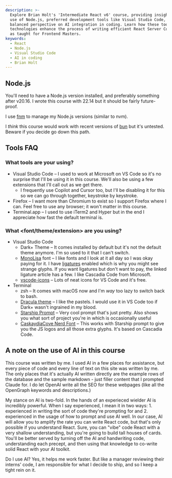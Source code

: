 ```yaml
---
description: >-
  Explore Brian Holt's 'Intermediate React v6' course, providing insights on the
  use of Node.js, preferred development tools like Visual Studio Code, and a
  balanced perspective on AI integration in coding. Learn how these tools and
  technologies enhance the process of writing efficient React Server Components,
  as taught for Frontend Masters.
keywords:
  - React
  - Node.js
  - Visual Studio Code
  - AI in coding
  - Brian Holt
---
```

## Node.js

You'll need to have a Node.js version installed, and preferably something after v20.16. I wrote this course with 22.14 but it should be fairly future-proof.

I use [fnm][fnm] to manage my Node.js versions (similar to nvm).

I _think_ this course would work with recent versions of [bun][bun] but it's untested. Beware if you decide go down this path.

## Tools FAQ

### What tools are your using?

- Visual Studio Code – I used to work at Microsoft on VS Code so it's no surprise that I'll be using it in this course. We'll also be using a few extensions that I'll call out as we get there.
  - I frequently use Copilot and Cursor too, but I'll be disabling it for this so we can go through together, keystroke by keystroke.
- Firefox – I want more than Chromium to exist so I support Firefox where I can. Feel free to use any browser; it won't matter in this course.
- Terminal.app – I used to use iTerm2 and Hyper but in the end I appreciate how fast the default terminal is.

### What <font/theme/extension> are you using?

- Visual Studio Code
  - Dark+ Theme – It comes installed by default but it's not the default theme anymore. I'm so used to it that I can't switch.
  - [MonoLisa][monolisa] font – I like fonts and I look at it all day so I was okay paying for it. I have [ligatures][ligatures] enabled which is why you might see strange glyphs. If you want ligatures but don't want to pay, the linked ligature article has a few. I like Cascadia Code from Microsoft.
  - [vscode-icons][vscode-icons] – Lots of neat icons for VS Code and it's free.
- Terminal
  - zsh – It comes with macOS now and I'm _way_ too lazy to switch back to bash.
  - [Dracula theme][dracula] – I like the pastels. I would use it in VS Code too if Dark+ wasn't ingrained in my blood.
  - [Starship Prompt][starship] – Very cool prompt that's just pretty. Also shows you what sort of project you're in which is occasionally useful
  - [CaskaydiaCove Nerd Font][nerd] – This works with Starship prompt to give you the JS logos and all those extra glyphs. It's based on Cascadia Code.

## A note on the use of AI in this course

This course was written by me. I used AI in a few places for assistance, but every piece of code and every line of text on this site was written by me. The only places that it's actually AI written directly are the example rows of the database and the sample markdown - just filler content that I prompted Claude for. I do let OpenAI write all the SEO for these webpages (like all the OpenGraph keywords and descriptions.)

My stance on AI is two-fold. In the hands of an experieced wielder AI is incredibly powerful. When I say experienced, I mean it in two ways: 1. experienced in writing the sort of code they're prompting for and 2. experienced in the usage of how to prompt and use AI well. In our case, AI will allow you to amplify the rate you can write React code, but that's only possible if you understand React. Sure, you can "vibe" code React with a very shallow understanding, but you're going to build tall houses of cards. You'll be better served by turning off the AI and handwriting code, understanding each precept, and then using that knowledge to co-write solid React with your AI toolkit.

Do I use AI? Yes, it helps me work faster. But like a manager reviewing their interns' code, I am responsible for what I decide to ship, and so I keep a tight rein on it.

[ligatures]: https://worldofzero.com/posts/enable-font-ligatures-vscode/
[monolisa]: https://www.monolisa.dev/
[vscode-icons]: https://marketplace.visualstudio.com/items?itemName=vscode-icons-team.vscode-icons
[dracula]: https://draculatheme.com/terminal
[starship]: https://starship.rs/
[nerd]: https://www.nerdfonts.com/font-downloads
[fnm]: https://github.com/Schniz/fnm
[bun]: https://bun.sh/
